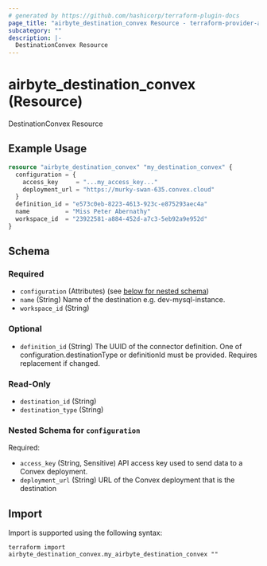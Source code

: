```yaml
---
# generated by https://github.com/hashicorp/terraform-plugin-docs
page_title: "airbyte_destination_convex Resource - terraform-provider-airbyte"
subcategory: ""
description: |-
  DestinationConvex Resource
---
```


# airbyte_destination_convex (Resource)

DestinationConvex Resource

## Example Usage

```terraform
resource "airbyte_destination_convex" "my_destination_convex" {
  configuration = {
    access_key     = "...my_access_key..."
    deployment_url = "https://murky-swan-635.convex.cloud"
  }
  definition_id = "e573c0eb-8223-4613-923c-e875293aec4a"
  name          = "Miss Peter Abernathy"
  workspace_id  = "23922581-a884-452d-a7c3-5eb92a9e952d"
}
```

<!-- schema generated by tfplugindocs -->
## Schema

### Required

- `configuration` (Attributes) (see [below for nested schema](#nestedatt--configuration))
- `name` (String) Name of the destination e.g. dev-mysql-instance.
- `workspace_id` (String)

### Optional

- `definition_id` (String) The UUID of the connector definition. One of configuration.destinationType or definitionId must be provided. Requires replacement if changed.

### Read-Only

- `destination_id` (String)
- `destination_type` (String)

<a id="nestedatt--configuration"></a>
### Nested Schema for `configuration`

Required:

- `access_key` (String, Sensitive) API access key used to send data to a Convex deployment.
- `deployment_url` (String) URL of the Convex deployment that is the destination

## Import

Import is supported using the following syntax:

```shell
terraform import airbyte_destination_convex.my_airbyte_destination_convex ""
```
